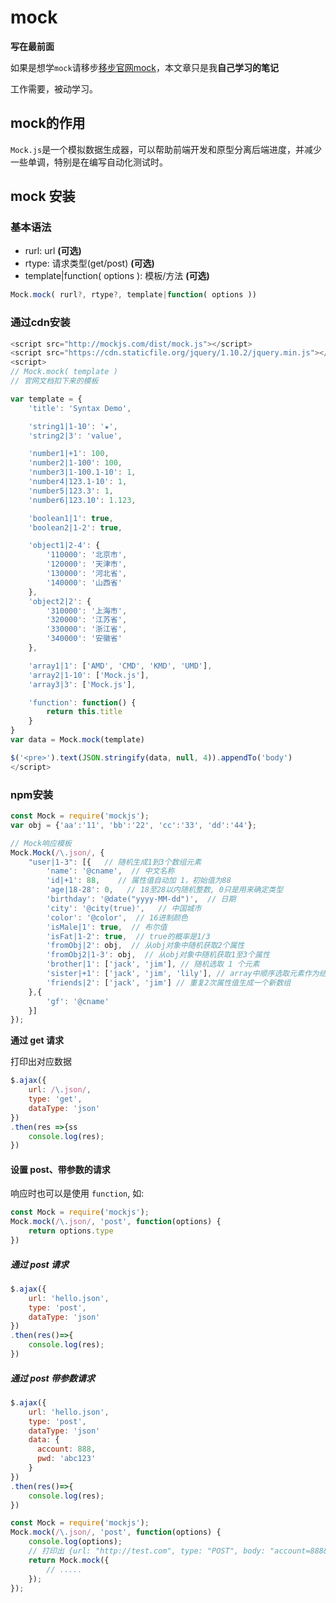 # mock

**写在最前面**

如果是想学`mock`请移步[移步官网mock](http://mockjs.com/)，本文章只是我**自己学习的笔记**

工作需要，被动学习。

## mock的作用
`Mock.js`是一个模拟数据生成器，可以帮助前端开发和原型分离后端进度，并减少一些单调，特别是在编写自动化测试时。

## mock 安装

### 基本语法


- rurl: url **(可选)**
- rtype: 请求类型(get/post) **(可选)**
- template|function( options ): 模板/方法 **(可选)**

```javascript {.line-numbers}
Mock.mock( rurl?, rtype?, template|function( options ))
```

### 通过cdn安装

```javascript {.line-numbers}
<script src="http://mockjs.com/dist/mock.js"></script>
<script src="https://cdn.staticfile.org/jquery/1.10.2/jquery.min.js"></script>
<script>
// Mock.mock( template )
// 官网文档扣下来的模板

var template = {
    'title': 'Syntax Demo',

    'string1|1-10': '★',
    'string2|3': 'value',

    'number1|+1': 100,
    'number2|1-100': 100,
    'number3|1-100.1-10': 1,
    'number4|123.1-10': 1,
    'number5|123.3': 1,
    'number6|123.10': 1.123,

    'boolean1|1': true,
    'boolean2|1-2': true,

    'object1|2-4': {
        '110000': '北京市',
        '120000': '天津市',
        '130000': '河北省',
        '140000': '山西省'
    },
    'object2|2': {
        '310000': '上海市',
        '320000': '江苏省',
        '330000': '浙江省',
        '340000': '安徽省'
    },

    'array1|1': ['AMD', 'CMD', 'KMD', 'UMD'],
    'array2|1-10': ['Mock.js'],
    'array3|3': ['Mock.js'],

    'function': function() {
        return this.title
    }
}
var data = Mock.mock(template)

$('<pre>').text(JSON.stringify(data, null, 4)).appendTo('body')
</script>
```
### npm安装

```javascript {.line-numbers}
const Mock = require('mockjs');
var obj = {'aa':'11', 'bb':'22', 'cc':'33', 'dd':'44'};

// Mock响应模板
Mock.Mock(/\.json/, {
    "user|1-3": [{   // 随机生成1到3个数组元素
        'name': '@cname',  // 中文名称
        'id|+1': 88,    // 属性值自动加 1，初始值为88
        'age|18-28': 0,   // 18至28以内随机整数, 0只是用来确定类型
        'birthday': '@date("yyyy-MM-dd")',  // 日期
        'city': '@city(true)',   // 中国城市
        'color': '@color',  // 16进制颜色
        'isMale|1': true,  // 布尔值
        'isFat|1-2': true,  // true的概率是1/3
        'fromObj|2': obj,  // 从obj对象中随机获取2个属性
        'fromObj2|1-3': obj,  // 从obj对象中随机获取1至3个属性
        'brother|1': ['jack', 'jim'], // 随机选取 1 个元素
        'sister|+1': ['jack', 'jim', 'lily'], // array中顺序选取元素作为结果
        'friends|2': ['jack', 'jim'] // 重复2次属性值生成一个新数组
    },{
        'gf': '@cname'
    }]
});
```

**通过 get 请求**

打印出对应数据

```javascript {.line-numbers}
$.ajax({
    url: /\.json/,
    type: 'get',
    dataType: 'json'
})
.then(res =>{ss
    console.log(res);
})
```

#### 设置 post、带参数的请求

响应时也可以是使用 `function`, 如:

```javascript {.line-numbers}
const Mock = require('mockjs');
Mock.mock(/\.json/, 'post', function(options) {
    return options.type
})
```

##### 通过 post 请求

```javascript {.line-numbers}
$.ajax({
    url: 'hello.json',
    type: 'post',
    dataType: 'json'
})
.then(res()=>{
    console.log(res);
})
```

##### 通过 post 带参数请求

```javascript {.line-numbers}
$.ajax({
    url: 'hello.json',
    type: 'post',
    dataType: 'json'
    data: {
      account: 888,
      pwd: 'abc123'
    }
})
.then(res()=>{
    console.log(res);
})

const Mock = require('mockjs');
Mock.mock(/\.json/, 'post', function(options) {
    console.log(options);
    // 打印出 {url: "http://test.com", type: "POST", body: "account=888&pwd=abc123"}
    return Mock.mock({
        // .....
    });
});
```
